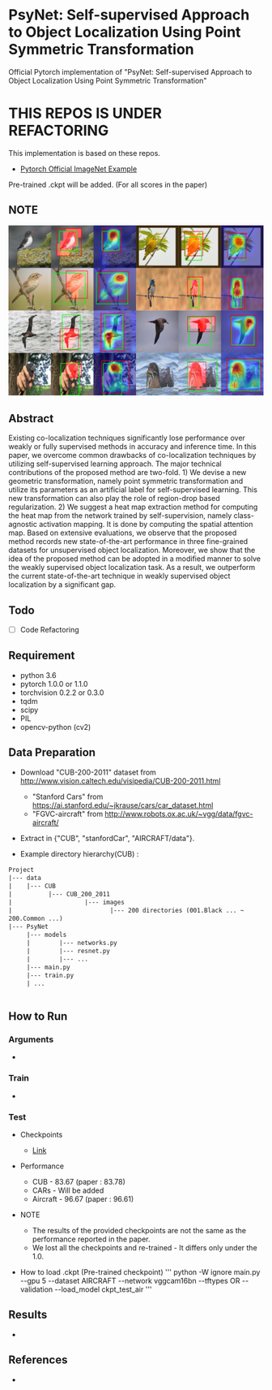 # PsyNet: Self-supervised Approach to Object Localization Using Point Symmetric Transformation
Official Pytorch implementation of "PsyNet: Self-supervised Approach to Object Localization Using Point Symmetric Transformation" 

# THIS REPOS IS UNDER REFACTORING

This implementation is based on these repos.
* [Pytorch Official ImageNet Example](https://github.com/pytorch/examples/tree/master/imagenet)

Pre-trained .ckpt will be added. (For all scores in the paper)

## NOTE
![structure](./resrc/qualitative_comp.png)

## Abstract
Existing co-localization techniques significantly lose performance over weakly or fully supervised methods in accuracy and inference time. In this paper, we overcome common drawbacks of co-localization techniques by utilizing self-supervised learning approach. The major technical contributions of the proposed method are two-fold. 1) We devise a new geometric transformation, namely point symmetric transformation and utilize its parameters as an artificial label for self-supervised learning. This new transformation can also play the role of region-drop based regularization. 2) We suggest a heat map extraction method for computing the heat map from the network trained by self-supervision, namely class-agnostic activation mapping. It is done by computing the spatial attention map. Based on extensive evaluations, we observe that the proposed method records new state-of-the-art performance in three fine-grained datasets for unsupervised object localization. Moreover, we show that the idea of the proposed method can be adopted in a modified manner to solve the weakly supervised object localization task. As a result, we outperform the current state-of-the-art technique in weakly supervised object localization by a significant gap.

## Todo
- [ ] Code Refactoring

## Requirement
  * python 3.6
  * pytorch 1.0.0 or 1.1.0
  * torchvision 0.2.2 or 0.3.0
  * tqdm
  * scipy
  * PIL
  * opencv-python (cv2)
  
## Data Preparation
  * Download "CUB-200-2011" dataset from http://www.vision.caltech.edu/visipedia/CUB-200-2011.html
      * "Stanford Cars" from https://ai.stanford.edu/~jkrause/cars/car_dataset.html
      * "FGVC-aircraft" from http://www.robots.ox.ac.uk/~vgg/data/fgvc-aircraft/
  * Extract in {"CUB", "stanfordCar", "AIRCRAFT/data"}.

  * Example directory hierarchy(CUB) :
  ```
  Project
  |--- data
  |    |--- CUB
  |          |--- CUB_200_2011
  |                    |--- images
  |                           |--- 200 directories (001.Black ... ~ 200.Common ...)
  |--- PsyNet
       |--- models
       |        |--- networks.py
       |        |--- resnet.py
       |        |--- ...
       |--- main.py 
       |--- train.py
       | ...
       
  ```
   
## How to Run
### Arguments
-
   
### Train
-

### Test
* Checkpoints
    * [Link](https://drive.google.com/drive/folders/1xU1Mtq84jwmpIa8YdnsZmlcevkEouDCJ?usp=sharing)
* Performance
    * CUB - 83.67 (paper : 83.78)
    * CARs - Will be added
    * Aircraft - 96.67 (paper : 96.61)
* NOTE
    * The results of the provided checkpoints are not the same as the performance reported in the paper.
    * We lost all the checkpoints and re-trained - It differs only under the 1.0.
   
* How to load .ckpt (Pre-trained checkpoint)
'''
python -W ignore main.py --gpu 5 --dataset AIRCRAFT --network vggcam16bn --tftypes OR --validation --load_model ckpt_test_air
'''

## Results
-
## References
-
